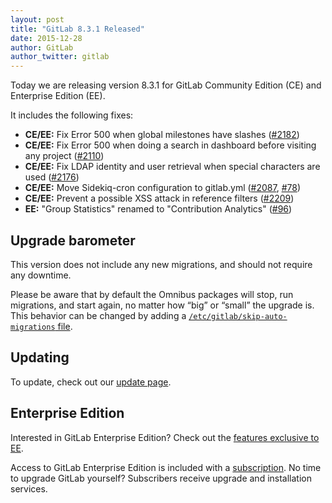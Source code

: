 ```yaml
---
layout: post
title: "GitLab 8.3.1 Released"
date: 2015-12-28
author: GitLab
author_twitter: gitlab
---
```


Today we are releasing version 8.3.1 for GitLab Community Edition (CE) and
Enterprise Edition (EE).

It includes the following fixes:

- **CE/EE:** Fix Error 500 when global milestones have slashes ([#2182])
- **CE/EE:** Fix Error 500 when doing a search in dashboard before visiting any
  project ([#2110])
- **CE/EE:** Fix LDAP identity and user retrieval when special characters are used ([#2176])
- **CE/EE:** Move Sidekiq-cron configuration to gitlab.yml ([#2087], [#78])
- **CE/EE:** Prevent a possible XSS attack in reference filters ([#2209])
- **EE:** "Group Statistics" renamed to "Contribution Analytics" ([#96])

[#2087]: https://gitlab.com/gitlab-org/gitlab-ce/merge_requests/2087
[#2110]: https://gitlab.com/gitlab-org/gitlab-ce/merge_requests/2110
[#2176]: https://gitlab.com/gitlab-org/gitlab-ce/merge_requests/2176
[#2182]: https://gitlab.com/gitlab-org/gitlab-ce/merge_requests/2182
[#2209]: https://gitlab.com/gitlab-org/gitlab-ce/merge_requests/2209
[#78]: https://gitlab.com/gitlab-org/gitlab-ee/merge_requests/78
[#96]: https://gitlab.com/gitlab-org/gitlab-ee/merge_requests/96

<!-- more -->

## Upgrade barometer

This version does not include any new migrations, and should not require any
downtime.

Please be aware that by default the Omnibus packages will stop, run migrations,
and start again, no matter how “big” or “small” the upgrade is. This behavior
can be changed by adding a [`/etc/gitlab/skip-auto-migrations`
file](http://doc.gitlab.com/omnibus/update/README.html).

## Updating

To update, check out our [update page](https://about.gitlab.com/update).

## Enterprise Edition

Interested in GitLab Enterprise Edition? Check out the [features exclusive to
EE](http://about.gitlab.com/features/#enterprise).

Access to GitLab Enterprise Edition is included with a [subscription](http://www.gitlab.com/subscription/).
No time to upgrade GitLab yourself? Subscribers receive upgrade and installation
services.
